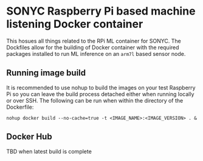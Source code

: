 # SONYC Raspberry Pi based machine listening Docker container
This hosues all things related to the RPi ML container for SONYC. The Dockfiles allow for the building of Docker container with the required packages installed to run ML inference on an `arm7l` based sensor node.

## Running image build
It is recommended to use nohup to build the images on your test Raspberry Pi so you can leave the build process detached either when running locally or over SSH. The following can be run when within the directory of the Dockerfile:

`nohup docker build --no-cache=true -t <IMAGE_NAME>:<IMAGE_VERSION> . &`


## Docker Hub
TBD when latest build is complete
